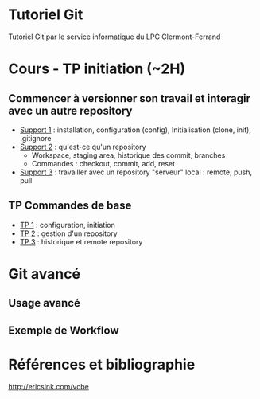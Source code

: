 # Tutoriel Git

Tutoriel Git par le service informatique du LPC Clermont-Ferrand

# Cours - TP initiation (~2H)

## Commencer à versionner son travail et interagir avec un autre repository

- [Support 1](http://go-talks.appspot.com/github.com/clr-info/tuto-git/initiation/1-config-install-init.slide) : installation, configuration (config), Initialisation (clone, init), .gitignore
- [Support 2](http://go-talks.appspot.com/github.com/clr-info/tuto-git/initiation/2-repository.slide#1) : qu'est-ce qu'un repository
  - Workspace, staging area, historique des commit, branches
  - Commandes : checkout, commit, add, reset
- [Support 3](http://go-talks.appspot.com/github.com/clr-info/tuto-git/initiation/3-annuler-des-modifications.slide#1) : travailler avec un repository "serveur" local : remote, push, pull

## TP Commandes de base

- [TP 1](http://go-talks.appspot.com/github.com/clr-info/tuto-git/initiation/exercices/1-config-install-init-exo.slide#1) : configuration, initiation
- [TP 2](http://go-talks.appspot.com/github.com/clr-info/tuto-git/initiation/exercices/2-repository-exo.slide#1) : gestion d'un repository
- [TP 3](http://go-talks.appspot.com/github.com/clr-info/tuto-git/initiation/exercices/3-undo-et-remote-exo.slide#1) : historique et remote repository

# Git avancé

## Usage avancé

## Exemple de Workflow

# Références et bibliographie

http://ericsink.com/vcbe

